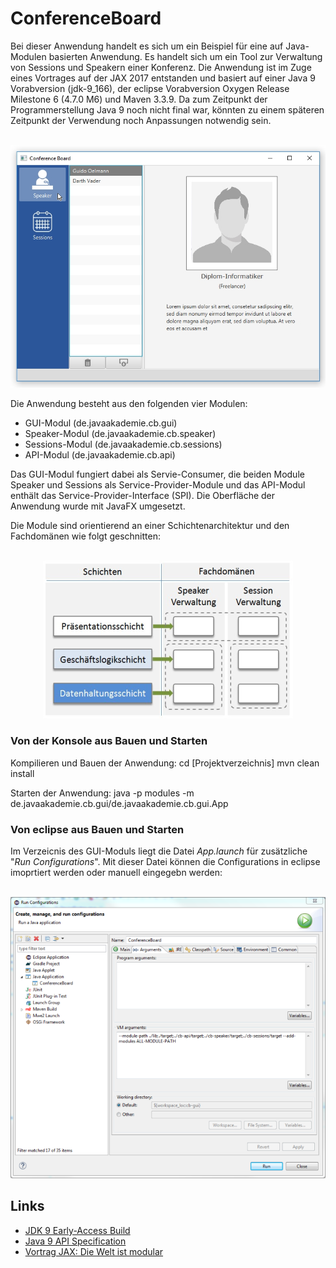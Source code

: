 # ConferenceBoard

Bei dieser Anwendung handelt es sich um ein Beispiel für eine auf Java-Modulen basierten Anwendung. Es handelt sich um ein Tool zur Verwaltung von Sessions und Speakern einer Konferenz. Die Anwendung ist im Zuge eines Vortrages auf der JAX 2017 entstanden und basiert auf einer Java 9 Vorabversion (jdk-9_166), der eclipse Vorabversion Oxygen Release Milestone 6 (4.7.0 M6) und Maven 3.3.9. Da zum Zeitpunkt der Programmerstellung Java 9 noch nicht final war, könnten zu einem späteren Zeitpunkt der Verwendung noch Anpassungen notwendig sein.

<p align="center"><br/>
  <img src="https://github.com/javaakademie/ConferenceBoard/blob/master/preview.png" border="0">
</p>

Die Anwendung besteht aus den folgenden vier Modulen:
* GUI-Modul (de.javaakademie.cb.gui)
* Speaker-Modul (de.javaakademie.cb.speaker)
* Sessions-Modul (de.javaakademie.cb.sessions) 
* API-Modul (de.javaakademie.cb.api)

Das GUI-Modul fungiert dabei als Servie-Consumer, die beiden Module Speaker und Sessions als Service-Provider-Module und das API-Modul enthält das Service-Provider-Interface (SPI). Die Oberfläche der Anwendung wurde mit JavaFX umgesetzt.

Die Module sind orientierend an einer Schichtenarchitektur und den Fachdomänen wie folgt geschnitten:

<p align="center"><br/>
  <img src="https://github.com/javaakademie/ConferenceBoard/blob/master/loesungsansatz.png" border="0">
</p>


###  Von der Konsole aus Bauen und Starten ### 

Kompilieren und Bauen der Anwendung:
cd [Projektverzeichnis]
mvn clean install

Starten der Anwendung:
java -p modules -m de.javaakademie.cb.gui/de.javaakademie.cb.gui.App


###  Von eclipse aus Bauen und Starten ### 

Im Verzeicnis des GUI-Moduls liegt die Datei *App.launch* für zusätzliche "*Run Configurations*".
Mit dieser Datei können die Configurations in eclipse imoprtiert werden oder manuell eingegebn werden:

<p align="center"><br/>
  <img src="https://github.com/javaakademie/ConferenceBoard/blob/master/runConfigurations.png" border="0">
</p>


## Links ##

* [JDK 9 Early-Access Build](https://jdk.java.net/9/)
* [Java 9 API Specification](http://download.java.net/java/jdk9/docs/api/overview-summary.html)
* [Vortrag JAX: Die Welt ist modular](https://jax.de/session/die-welt-ist-modular/)
